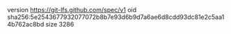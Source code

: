version https://git-lfs.github.com/spec/v1
oid sha256:5e2543677932077072b8b7e93d6b9d7a6ae6d8cdd93dc81e2c5aa14b762ac8bd
size 3286
